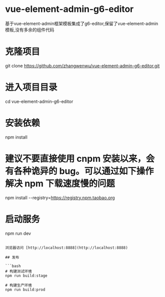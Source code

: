 # vue-element-admin-g6-editor
基于vue-element-admin框架模板集成了g6-editor,保留了vue-element-admin模板,没有多余的组件代码

# 克隆项目
git clone https://github.com/zhangwenwu/vue-element-admin-g6-editor.git

# 进入项目目录
cd vue-element-admin-g6-editor

# 安装依赖
npm install

# 建议不要直接使用 cnpm 安装以来，会有各种诡异的 bug。可以通过如下操作解决 npm 下载速度慢的问题
npm install --registry=https://registry.npm.taobao.org

# 启动服务
npm run dev
```

浏览器访问 [http://localhost:8888](http://localhost:8888)

## 发布

```bash
# 构建测试环境
npm run build:stage

# 构建生产环境
npm run build:prod